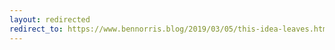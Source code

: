 ```yaml
---
layout: redirected
redirect_to: https://www.bennorris.blog/2019/03/05/this-idea-leaves.html
---
```

